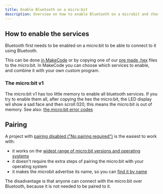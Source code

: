 ```yaml
---
title: Enable Bluetooth on a micro:bit
description: Overview on how to enable Bluetooth on a microbit and choose between pairing or no pairing
---
```


## How to enable the services
Bluetooth first needs to be enabled on a micro:bit to be able to connect to it using Bluetooth.  

This can be done [in MakeCode](../create-a-makecode-project-without-pairing/#disable-pairing) or by copying one of our 
[pre made .hex](../download-a-hex-file-without-pairing/) files to the micro:bit. In MakeCode you can choose which 
services to enable, and combine it with your own custom program.

### The micro:bit v1
The micro:bit v1 has too little memory to enable all bluetooth services. If you try to enable them all, after 
copying the hex the micro:bit, the LED display wil show a sad face and then scroll 020, this means the micro:bit is out of memory.
See also: [the micro:bit error codes](https://makecode.microbit.org/device/error-codes)

## Pairing

A project with [pairing disabled ("No pairing required")](../create-a-makecode-project-without-pairing/#disable-pairing) is the easiest to work with:

- it works on the [widest range of micro:bit versions and operating systems](../../#microbit-versions-operating-systems-bluetooth-pairing)
- it doesn't require the extra steps of pairing the micro:bit with your operating system
- it makes the microbit advertise its name, so you can [find it by name](../../reference/kaspersmicrobit/#kaspersmicrobit.kaspersmicrobit.KaspersMicrobit.find_one_microbit)

The disadvantage is that anyone can connect with the micro:bit over Bluetooth, because it is not needed to be paired to it.

